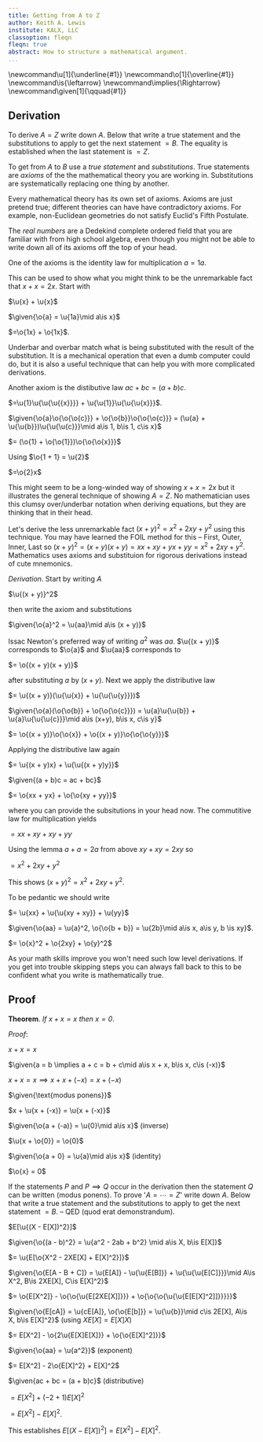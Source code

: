 ```yaml
---
title: Getting from A to Z
author: Keith A. Lewis
institute: KALX, LLC
classoption: fleqn
fleqn: true
abstract: How to structure a mathematical argument.
...
```


\newcommand\u[1]{\underline{#1}}
\newcommand\o[1]{\overline{#1}}
\newcommand\is{\leftarrow}
\newcommand\implies{\Rightarrow}
\newcommand\given[1]{\qquad\{#1\}}


## Derivation

To derive $A = Z$ write down $A$.
Below that write a true statement and the substitutions
to apply to get the next statement $= B$. 
The equality is established when the last statement is $= Z$.

To get from $A$ to $B$ use a _true statement_ and _substitutions_. True
statements are _axioms_ of the the mathematical theory you are working in.
Substitutions are systematically replacing one thing by another.

Every mathematical theory has its own set of axioms. Axioms are just
pretend true; different theories can have have contradictory axioms.
For example, non-Euclidean geometries do not satisfy Euclid's Fifth
Postulate.

The _real numbers_ are a Dedekind complete ordered field that you are
familiar with from high school algebra, even though you might not be
able to write down all of its axioms off the top of your head.

One of the axioms is the identity law for multiplication $a = 1a$.

This can be used to show what you might think to be the
unremarkable fact that $x + x = 2x$. Start with

$\u{x} + \u{x}$

$\given{\o{a} = \u{1a}\mid a\is x}$

$=\o{1x} + \o{1x}$.

Underbar and overbar match what is being substituted with the
result of the substitution. It is a mechanical operation that
even a dumb computer could do, but it is also a useful
technique that can help you with more complicated derivations.

Another axiom is the distibutive law $ac + bc = (a + b)c$.

$=\u{1}\u{\u{\u{{x}}}} + \u{\u{1}}\u{\u{\u{x}}}$.

$\given{\o{a}\o{\o{\o{c}}} + \o{\o{b}}\o{\o{\o{c}}} =
(\u{a} + \u{\u{b}})\u{\u{\u{c}}}\mid a\is 1, b\is 1, c\is x}$

$= (\o{1} + \o{\o{1}})\o{\o{\o{x}}}$

Using $\o{1 + 1} = \u{2}$

$=\o{2}x$

This might seem to be a long-winded way of showing $x + x = 2x$ but it
illustrates the general technique of showing $A = Z$.  No mathematician uses this
clumsy over/underbar notation when deriving equations, but they are thinking
that in their head.

Let's derive the less unremarkable fact $(x + y)^2 = x^2 + 2xy + y^2$
using this technique. You may have learned the FOIL method for this &ndash;
First, Outer, Inner, Last so $(x + y)^2 = (x + y)(x + y)
= xx + xy + yx + yy = x^2 + 2xy + y^2$. Mathematics uses
axioms and substituion for rigorous derivations instead of cute mnemonics.

_Derivation_. Start by writing $A$

$\u{(x + y)}^2$

then write the axiom and substitutions

$\given{\o{a}^2 = \u{aa}\mid a\is (x + y)}$ 

Issac Newton's preferred way of writing $a^2$ was $aa$.
$\u{(x + y)}$ corresponds to $\o{a}$ and $\u{aa}$ corresponds to

$= \o{(x + y)(x + y)}$

after substituting $a$ by $(x + y)$. Next we apply the distributive law

$= \u{(x + y)}(\u{\u{x}} + \u{\u{\u{y}}})$

$\given{\o{a}(\o{\o{b}} + \o{\o{\o{c}}}) = \u{a}\u{\u{b}} + \u{a}\u{\u{\u{c}}}\mid a\is (x+y), b\is x, c\is y}$

$= \o{(x + y)}\o{\o{x}} + \o{(x + y)}\o{\o{\o{y}}}$

Applying the distributive law again

$= \u{(x + y)x} + \u{\u{(x + y)y}}$

$\given{(a + b)c = ac + bc}$

$= \o{xx + yx} + \o{\o{xy + yy}}$

where you can provide the subsitutions in your head now. 
The commutitive law for multiplication yields

$= xx + xy + xy + yy$

Using the lemma $a + a = 2a$ from above $xy + xy = 2xy$ so

$= x^2 + 2xy + y^2$

This shows $(x + y)^2 = x^2 + 2xy + y^2$.

To be pedantic we should write

$= \u{xx} + \u{\u{xy + xy}} + \u{yy}$

$\given{\o{aa} = \u{a}^2, \o{\o{b + b}} = \u{2b}\mid a\is x, a\is y, b \is xy}$.

$= \o{x}^2 + \o{2xy} + \o{y}^2$

As your math skills improve you won't need such low level derivations.
If you get into trouble skipping steps you can always fall back to this
to be confident what you write is mathematically true.

## Proof


__Theorem__. _If $x + x = x$ then $x = 0$_.

_Proof_:

$x + x = x$

$\given{a = b \implies a + c = b + c\mid a\is x + x, b\is x, c\is (-x)}$

$x + x = x\implies x + x + (-x) = x + (-x)$

$\given{\text{modus ponens}}$

$x + \u{x + (-x)} = \u{x + (-x)}$

$\given{\o{a + (-a)} = \u{0}\mid a\is x}$ (inverse)

$\u{x + \o{0}} = \o{0}$

$\given{\o{a + 0} = \u{a}\mid a\is x}$ (identity)

$\o{x} = 0$


If the statements $P$ and
$P\implies Q$ occur in the derivation then the statement $Q$ can be
written (modus ponens).
To prove '$A = \cdots = Z$' write
down $A$.  Below that write a true statement and the substitutions
to apply to get the next statement $=B$.
&ndash;
QED (quod erat demonstrandum).

$E[\u{(X - E[X])^2}]$

$\given{\o{(a - b)^2} = \u{a^2 - 2ab + b^2} \mid a\is X, b\is E[X]}$

$= \u{E[\o{X^2 - 2XE[X] + E[X]^2}]}$

$\given{\o{E[A - B + C]} = \u{E[A]} - \u{\u{E[B]}} + \u{\u{\u{E[C]}}}\mid A\is X^2, B\is 2XE[X], C\is E[X]^2}$

$= \o{E[X^2]} - \o{\o{\u{E[2XE[X]]}}} + \o{\o{\o{\u{\u{E[E[X]^2]]}}}}}$

$\given{\o{E[cA]} = \u{cE[A]}, \o{\o{E[b]}} = \u{\u{b}}\mid c\is 2E[X], A\is X, b\is E[X]^2}$
(using $XE[X] = E[X]X$)

$= E[X^2] - \o{2\u{E[X]E[X]}} + \o{\o{E[X]^2]}}$

$\given{\o{aa} = \u{a^2}}$ (exponent)

$= E[X^2] - 2\o{E[X]^2} + E[X]^2$

$\given{ac + bc = (a + b)c}$ (distributive)

$= E[X^2] + (-2 + 1)E[X]^2$

$= E[X^2] - E[X]^2$.

This establishes $E[(X - E[X])^2] = E[X^2] - E[X]^2$.
